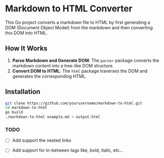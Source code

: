 # Markdown to HTML Converter

This Go project converts a markdown file to HTML by first generating a DOM (Document Object Model) from the markdown and then converting this DOM into HTML.

## How It Works

1. **Parse Markdown and Generate DOM**: The `parser` package converts the markdown content into a tree-like DOM structure.
2. **Convert DOM to HTML**: The `html` package traverses the DOM and generates the corresponding HTML.

## Installation

   ```sh
   git clone https://github.com/yourusername/markdown-to-html.git
   cd markdown-to-html
   go build
   ./markdown-to-html example.md > output.html
   ```

### TODO
- [ ] Add support the nested links
- [ ] Add support for in-between tags like, bold, italic, etc...






